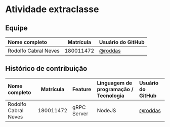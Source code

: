 # Atividade extraclasse

## Equipe

| Nome completo | Matrícula | Usuário do GitHub |
|:--------------|:---------:|:-----------------|
| Rodolfo Cabral Neves     | 180011472   | [@roddas](https://github.com/roddas) |

## Histórico de contribuição

| Nome completo | Matrícula | Feature | Linguagem de programação / Tecnologia | Usuário do GitHub |
|:--------------|:---------:|:--------|:-------------------------|:-----------------|
| Rodolfo Cabral Neves    | 180011472   | gRPC Server   | NodeJS                   | [@roddas](https://github.com/roddas) |

